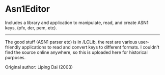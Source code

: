 # Asn1Editor
Includes a library and application to manipulate, read, and create ASN1 keys, (pfx, der, pem, etc).

-------------------------------

The good stuff (ASN1 parser etc) is in /LCLib, the rest are various user-friendly applications to read and convert keys to different formats. I couldn't find the source online anywhere, so this is uploaded here for historical purposes.

Original author: Liping Dai (2003)
